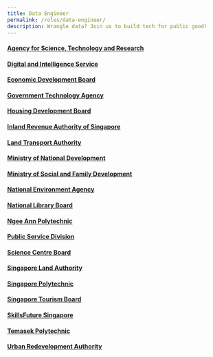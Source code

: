 ```yaml
---
title: Data Engineer
permalink: /roles/data-engineer/
description: Wrangle data? Join us to build tech for public good!
---
```

#### [Agency for Science, Technology and Research](https://careers.a-star.edu.sg/)
#### [Digital and Intelligence Service](http://www.discareers.gov.sg/)
#### [Economic Development Board](https://careers.edb.gov.sg/en/job/4002255/senior-data-engineer-31-year-contract)
#### [Government Technology Agency](https://sggovterp.wd102.myworkdayjobs.com/PublicServiceCareers?Agency=27bc56da9e6a01dcff9491800407da09&Job_Family_Group=27bc56da9e6a01598012e66f50087e59)
#### [Housing Development Board](https://www.careers.hrp.gov.sg/sap/bc/ui5_ui5/sap/ZGERCFA004/index.html#/JobDescription/12889364/005056a3-53e2-1edd-99f7-5d87ea9209a6)
#### [Inland Revenue Authority of Singapore](https://www.careers.hrp.gov.sg/sap/bc/ui5_ui5/sap/ZGERCFA004/index.html#/JobDescription/11522111/005056a3-d347-1edd-98fe-01d1a0d6e42d)
#### [Land Transport Authority](https://www.linkedin.com/jobs/view/3344032743/?capColoOverride=true)
#### [Ministry of National Development](https://www.careers.hrp.gov.sg/sap/bc/ui5_ui5/sap/ZGERCFA004/index.html?search-keyword=mnd#/JobDescription/11878289/005056a3-d347-1eed-96b4-cfabbd1d4b1e)
#### <!--td {border: 1px solid #cccccc;}br {mso-data-placement:same-cell;}-->[Ministry of Social and Family Development](https://www.careers.hrp.gov.sg/sap/bc/ui5_ui5/sap/ZGERCFA004/index.html#/JobDescription/12619345/005056a3-d347-1edd-9aa7-7e15d8a74359)
#### <!--td {border: 1px solid #cccccc;}br {mso-data-placement:same-cell;}-->[National Environment Agency](https://www.careers.hrp.gov.sg/sap/bc/ui5_ui5/sap/ZGERCFA004/index.html?search-keyword=informatics#/JobDescription/12219027/005056a3-d347-1edd-99aa-fe3dde5cac2d)
#### [National Library Board](https://www.nlb.gov.sg/main/about-us/careers)
#### [Ngee Ann Polytechnic](https://www.careers.hrp.gov.sg/sap/bc/ui5_ui5/sap/ZGERCFA004/index.html#/JobDescription/12036255/005056a3-53e2-1edd-9ac6-30cfb4d0a223)
#### [Public Service Division](https://www.psd.gov.sg/developing-careers)
#### [Science Centre Board](https://www.careers.hrp.gov.sg/sap/bc/ui5_ui5/sap/ZGERCFA004/index.html#/JobDescription/12917925/005056a3-d347-1edd-9c88-d717cd2725da)
#### [Singapore Land Authority](https://www.sla.gov.sg/join-us/our-work-at-sla)
#### [Singapore Polytechnic](https://www.sp.edu.sg/sp/about-sp/careers-with-sp)
#### [Singapore Tourism Board](https://www.linkedin.com/jobs/view/3197655931)
#### [SkillsFuture Singapore](https://www.careers.hrp.gov.sg/sap/bc/ui5_ui5/sap/ZGERCFA004/index.html?search-keyword=SSG#/JobDescription/12625872/005056a3-53e2-1eed-97c9-bc5c7d5b59d2)
#### [Temasek Polytechnic](https://www.careers.hrp.gov.sg/sap/bc/ui5_ui5/sap/ZGERCFA004/index.html#/JobDescription/12597958/005056a3-d347-1eed-9488-f18419e0d60d)
#### [Urban Redevelopment Authority](https://www.careers.hrp.gov.sg/sap/bc/ui5_ui5/sap/ZGERCFA004/index.html#/JobDescription/12699498/005056a3-53e2-1eed-93d4-deaaa0d46158)